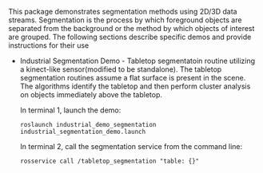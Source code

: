 This package demonstrates segmentation methods using 2D/3D data streams.  Segmentation is the process by which foreground objects are separated from the background or the method by which objects of interest are grouped.  The following sections describe specific demos and provide instructions for their use

* Industrial Segmentation Demo - Tabletop segmentatoin routine utilizing a kinect-like sensor(modified to be standalone).  The tabletop segmentation routines assume a flat surface is present in the scene.  The algorithms identify the tabletop and then perform cluster analysis on objects immediately above the tabletop.

  In terminal 1, launch the demo:
  ```
  roslaunch industrial_demo_segmentation industrial_segmentation_demo.launch
  ```

  In terminal 2, call the segmentation service from the command line:

  ```
  rosservice call /tabletop_segmentation "table: {}" 
  ```
